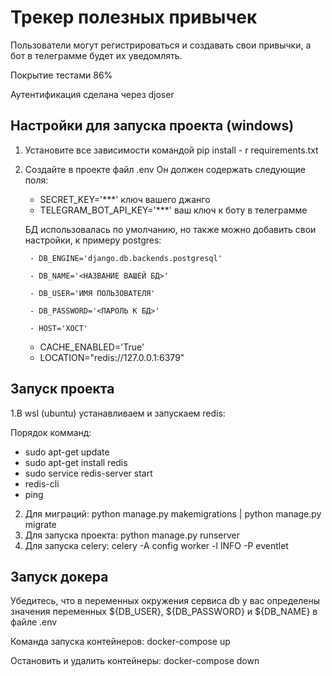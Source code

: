 # Трекер полезных привычек

Пользователи могут регистрироваться и создавать свои привычки, а бот в телеграмме будет их уведомлять.

Покрытие тестами 86%

Аутентификация сделана через djoser

## Настройки для запуска проекта (windows)

1. Установите все зависимости командой pip install - r requirements.txt
2. Создайте в проекте файл .env
   Он должен содержать следующие поля:
   - SECRET_KEY='***' ключ вашего джанго
   - TELEGRAM_BOT_API_KEY='***' ваш ключ к боту в телеграмме
  
     
   БД использовалась по умолчанию, но также можно добавить свои настройки, к примеру postgres:

        - DB_ENGINE='django.db.backends.postgresql'
     
        - DB_NAME='<НАЗВАНИЕ ВАШЕЙ БД>'
     
        - DB_USER='ИМЯ ПОЛЬЗОВАТЕЛЯ'
     
        - DB_PASSWORD='<ПАРОЛЬ К БД>'

        - HOST='ХОСТ'
     
   - CACHE_ENABLED='True'
   - LOCATION="redis://127.0.0.1:6379"

## Запуск проекта

  1.В wsl (ubuntu) устанавливаем и запускаем redis:

Порядок комманд:
  - sudo apt-get update
  - sudo apt-get install redis
  - sudo service redis-server start
  - redis-cli
  - ping


2. Для миграций: python manage.py makemigrations | python manage.py migrate
3. Для запуска проекта: python manage.py runserver 
4. Для запуска celery: celery -A config worker -l INFO -P eventlet

## Запуск докера  
  
Убедитесь, что в переменных окружения сервиса db у вас определены значения переменных ${DB_USER}, ${DB_PASSWORD} и ${DB_NAME} в файле .env  
  
Команда запуска контейнеров: docker-compose up  
  
Остановить и удалить контейнеры: docker-compose down  
  
